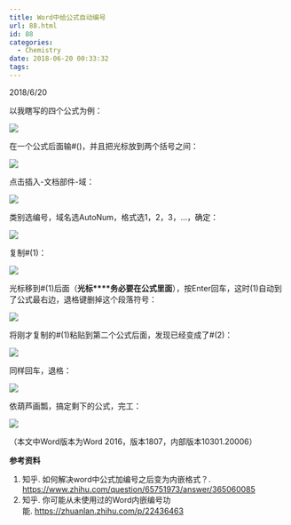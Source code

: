 ```yaml
---
title: Word中给公式自动编号
url: 88.html
id: 88
categories:
  - Chemistry
date: 2018-06-20 00:33:32
tags:
---
```


2018/6/20

以我瞎写的四个公式为例：  

![](https://i.loli.net/2018/06/20/5b2a60db680b8.png)

在一个公式后面输#()，并且把光标放到两个括号之间：

![](https://i.loli.net/2018/06/20/5b2a60dc5f231.png)

点击插入-文档部件-域：

![](https://i.loli.net/2018/06/20/5b2a60ddb417b.jpg)

类别选编号，域名选AutoNum，格式选1，2，3，…，确定：  

![](https://i.loli.net/2018/06/20/5b2a60df0345a.jpg)

复制#(1)：

![](https://i.loli.net/2018/06/20/5b2a60dfda2b5.png)

光标移到#(1)后面（**光标****务必要在公式里面**），按Enter回车，这时(1)自动到了公式最右边，退格键删掉这个段落符号：

![](https://i.loli.net/2018/06/20/5b2a60e0b50c1.png)

将刚才复制的#(1)粘贴到第二个公式后面，发现已经变成了#(2)：

![](https://i.loli.net/2018/06/20/5b2a60e20b0dc.png)

同样回车，退格：

![](https://i.loli.net/2018/06/20/5b2a60e3763db.png)

依葫芦画瓢，搞定剩下的公式，完工：

![](https://i.loli.net/2018/06/20/5b2a60e49422f.png)

（本文中Word版本为Word 2016，版本1807，内部版本10301.20006）

**参考资料**

1.  知乎. 如何解决word中公式加编号之后变为内嵌格式？. https://www.zhihu.com/question/65751973/answer/365060085
2.  知乎. 你可能从未使用过的Word内嵌编号功能. https://zhuanlan.zhihu.com/p/22436463